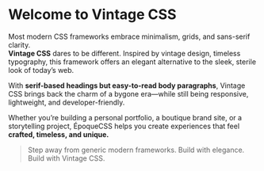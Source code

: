 # Welcome to Vintage CSS

Most modern CSS frameworks embrace minimalism, grids, and sans-serif clarity.  
**Vintage CSS** dares to be different. Inspired by vintage design, timeless typography, this framework offers an elegant alternative to the sleek, sterile look of today’s web.

With **serif-based headings but easy-to-read body paragraphs**, Vintage CSS brings back the charm of a bygone era—while still being responsive, lightweight, and developer-friendly.  

Whether you’re building a personal portfolio, a boutique brand site, or a storytelling project, ÉpoqueCSS helps you create experiences that feel **crafted, timeless, and unique.**

> Step away from generic modern frameworks. Build with elegance. Build with Vintage CSS.
